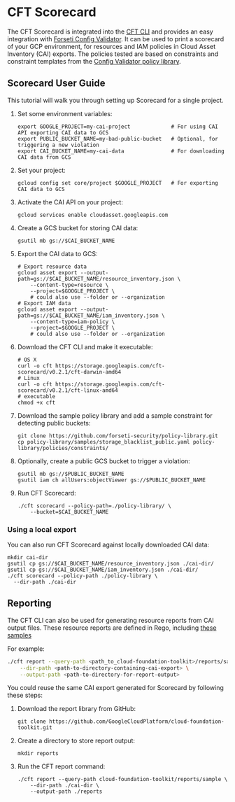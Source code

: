 # CFT Scorecard

The CFT Scorecard is integrated into the [CFT CLI](../README.md) and provides
an easy integration with [Forseti Config Validator](https://github.com/forseti-security/policy-library/blob/master/docs/user_guide.md).
It can be used to print a scorecard of your GCP environment, for resources and IAM policies in Cloud Asset Inventory (CAI) exports.
The policies tested are based on constraints and constraint templates from the [Config Validator policy library](https://github.com/forseti-security/policy-library).

## Scorecard User Guide
This tutorial will walk you through setting up Scorecard for a single project.

1. Set some environment variables:
    ```
    export GOOGLE_PROJECT=my-cai-project             # For using CAI API exporting CAI data to GCS
    export PUBLIC_BUCKET_NAME=my-bad-public-bucket   # Optional, for triggering a new violation
    export CAI_BUCKET_NAME=my-cai-data               # For downloading CAI data from GCS
    ```
2. Set your project:
    ```
    gcloud config set core/project $GOOGLE_PROJECT   # For exporting CAI data to GCS
    ```
3. Activate the CAI API on your project:
    ```
    gcloud services enable cloudasset.googleapis.com
    ```
4. Create a GCS bucket for storing CAI data:
    ```
    gsutil mb gs://$CAI_BUCKET_NAME
    ```
5. Export the CAI data to GCS:
    ```
    # Export resource data
    gcloud asset export --output-path=gs://$CAI_BUCKET_NAME/resource_inventory.json \
        --content-type=resource \
        --project=$GOOGLE_PROJECT \
        # could also use --folder or --organization
    # Export IAM data
    gcloud asset export --output-path=gs://$CAI_BUCKET_NAME/iam_inventory.json \
        --content-type=iam-policy \
        --project=$GOOGLE_PROJECT \
        # could also use --folder or --organization
    ```
6. Download the CFT CLI and make it executable:
    ```
    # OS X
    curl -o cft https://storage.googleapis.com/cft-scorecard/v0.2.1/cft-darwin-amd64
    # Linux
    curl -o cft https://storage.googleapis.com/cft-scorecard/v0.2.1/cft-linux-amd64
    # executable
    chmod +x cft
    ```
7. Download the sample policy library and add a sample constraint for detecting public buckets:
    ```
    git clone https://github.com/forseti-security/policy-library.git
    cp policy-library/samples/storage_blacklist_public.yaml policy-library/policies/constraints/
    ```
8. Optionally, create a public GCS bucket to trigger a violation:
    ```
    gsutil mb gs://$PUBLIC_BUCKET_NAME
    gsutil iam ch allUsers:objectViewer gs://$PUBLIC_BUCKET_NAME
    ```
9. Run CFT Scorecard:
    ```
    ./cft scorecard --policy-path=./policy-library/ \
        --bucket=$CAI_BUCKET_NAME
    ```

### Using a local export
You can also run CFT Scorecard against locally downloaded CAI data:

```
mkdir cai-dir
gsutil cp gs://$CAI_BUCKET_NAME/resource_inventory.json ./cai-dir/
gsutil cp gs://$CAI_BUCKET_NAME/iam_inventory.json ./cai-dir/
./cft scorecard --policy-path ./policy-library \
  --dir-path ./cai-dir
```

## Reporting
The CFT CLI can also be used for generating resource reports from CAI output files.
These resource reports are defined in Rego, including [these samples](../../reports/sample)

For example:

```bash
./cft report --query-path <path_to_cloud-foundation-toolkit>/reports/sample \
    --dir-path <path-to-directory-containing-cai-export> \
    --output-path <path-to-directory-for-report-output>
```

You could reuse the same CAI export generated for Scorecard by following these steps:
1. Download the report library from GitHub:
    ```
    git clone https://github.com/GoogleCloudPlatform/cloud-foundation-toolkit.git
    ```
2. Create a directory to store report output:
    ```
    mkdir reports
    ```
3. Run the CFT report command:
    ```
    ./cft report --query-path cloud-foundation-toolkit/reports/sample \
        --dir-path ./cai-dir \
        --output-path ./reports
    ```
